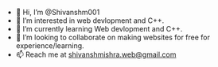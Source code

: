 - 👋 Hi, I’m @Shivanshm001
- 👀 I’m interested in web devlopment and C++.
- 🌱 I’m currently learning Web devlopment and C++.
- 💞️ I’m looking to collaborate on making websites for free for experience/learning.
- 📫 Reach me at shivanshmishra.web@gmail.com

<!---
Shivanshm001/Shivanshm001 is a ✨ special ✨ repository because its `README.md` (this file) appears on your GitHub profile.
You can click the Preview link to take a look at your changes.
--->
